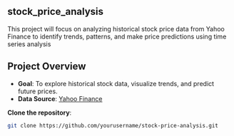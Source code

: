 ## stock_price_analysis
This project will focus on analyzing historical stock price data from Yahoo Finance to identify trends, patterns, and make price predictions using time series analysis

## Project Overview
- **Goal**: To explore historical stock data, visualize trends, and predict future prices.
- **Data Source**: [Yahoo Finance](https://finance.yahoo.com) 


**Clone the repository**:
   ```bash
   git clone https://github.com/yourusername/stock-price-analysis.git
